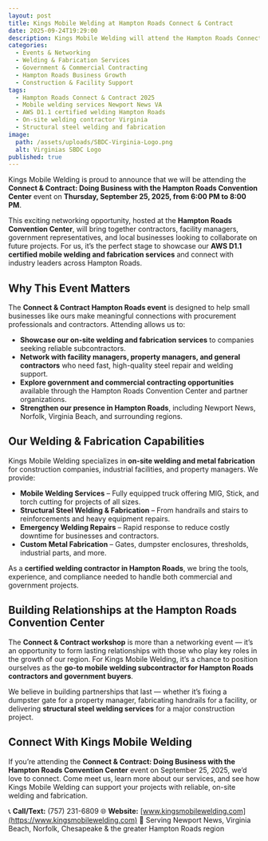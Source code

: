 ```yaml
---
layout: post
title: Kings Mobile Welding at Hampton Roads Connect & Contract
date: 2025-09-24T19:29:00
description: Kings Mobile Welding will attend the Hampton Roads Connect & Contract 2025 event to showcase AWS D1.1 certified mobile welding & fabrication services
categories:
  - Events & Networking
  - Welding & Fabrication Services
  - Government & Commercial Contracting
  - Hampton Roads Business Growth
  - Construction & Facility Support
tags:
  - Hampton Roads Connect & Contract 2025
  - Mobile welding services Newport News VA
  - AWS D1.1 certified welding Hampton Roads
  - On-site welding contractor Virginia
  - Structural steel welding and fabrication
image:
  path: /assets/uploads/SBDC-Virginia-Logo.png
  alt: Virginias SBDC Logo
published: true
---
```

Kings Mobile Welding is proud to announce that we will be attending the **Connect & Contract: Doing Business with the Hampton Roads Convention Center** event on **Thursday, September 25, 2025, from 6:00 PM to 8:00 PM**.

This exciting networking opportunity, hosted at the **Hampton Roads Convention Center**, will bring together contractors, facility managers, government representatives, and local businesses looking to collaborate on future projects. For us, it’s the perfect stage to showcase our **AWS D1.1 certified mobile welding and fabrication services** and connect with industry leaders across Hampton Roads.

## Why This Event Matters

The **Connect & Contract Hampton Roads event** is designed to help small businesses like ours make meaningful connections with procurement professionals and contractors. Attending allows us to:

- **Showcase our on-site welding and fabrication services** to companies seeking reliable subcontractors.
- **Network with facility managers, property managers, and general contractors** who need fast, high-quality steel repair and welding support.
- **Explore government and commercial contracting opportunities** available through the Hampton Roads Convention Center and partner organizations.
- **Strengthen our presence in Hampton Roads**, including Newport News, Norfolk, Virginia Beach, and surrounding regions.

## Our Welding & Fabrication Capabilities

Kings Mobile Welding specializes in **on-site welding and metal fabrication** for construction companies, industrial facilities, and property managers. We provide:

- **Mobile Welding Services** – Fully equipped truck offering MIG, Stick, and torch cutting for projects of all sizes.
- **Structural Steel Welding & Fabrication** – From handrails and stairs to reinforcements and heavy equipment repairs.
- **Emergency Welding Repairs** – Rapid response to reduce costly downtime for businesses and contractors.
- **Custom Metal Fabrication** – Gates, dumpster enclosures, thresholds, industrial parts, and more.

As a **certified welding contractor in Hampton Roads**, we bring the tools, experience, and compliance needed to handle both commercial and government projects.

## Building Relationships at the Hampton Roads Convention Center

The **Connect & Contract workshop** is more than a networking event — it’s an opportunity to form lasting relationships with those who play key roles in the growth of our region. For Kings Mobile Welding, it’s a chance to position ourselves as the **go-to mobile welding subcontractor for Hampton Roads contractors and government buyers**.

We believe in building partnerships that last — whether it’s fixing a dumpster gate for a property manager, fabricating handrails for a facility, or delivering **structural steel welding services** for a major construction project.

## Connect With Kings Mobile Welding

If you’re attending the **Connect & Contract: Doing Business with the Hampton Roads Convention Center** event on September 25, 2025, we’d love to connect. Come meet us, learn more about our services, and see how Kings Mobile Welding can support your projects with reliable, on-site welding and fabrication.

📞 **Call/Text:** (757) 231-6809
🌐 **Website:** [www.kingsmobilewelding.com](https://www.kingsmobilewelding.com)
📍 Serving Newport News, Virginia Beach, Norfolk, Chesapeake & the greater Hampton Roads region
